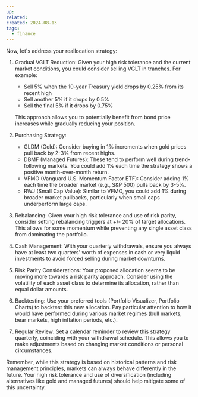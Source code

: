 ```yaml
---
up: 
related: 
created: 2024-08-13
tags:
  - finance
---
```


Now, let's address your reallocation strategy:


1. Gradual VGLT Reduction: Given your high risk tolerance and the current market conditions, you could consider selling VGLT in tranches. For example:
   - Sell 5% when the 10-year Treasury yield drops by 0.25% from its recent high
   - Sell another 5% if it drops by 0.5%
   - Sell the final 5% if it drops by 0.75%

   This approach allows you to potentially benefit from bond price increases while gradually reducing your position.

2. Purchasing Strategy:
   - GLDM (Gold): Consider buying in 1% increments when gold prices pull back by 2-3% from recent highs.
   - DBMF (Managed Futures): These tend to perform well during trend-following markets. You could add 1% each time the strategy shows a positive month-over-month return.
   - VFMO (Vanguard U.S. Momentum Factor ETF): Consider adding 1% each time the broader market (e.g., S&P 500) pulls back by 3-5%.
   - RWJ (Small Cap Value): Similar to VFMO, you could add 1% during broader market pullbacks, particularly when small caps underperform large caps.

3. Rebalancing: Given your high risk tolerance and use of risk parity, consider setting rebalancing triggers at +/- 20% of target allocations. This allows for some momentum while preventing any single asset class from dominating the portfolio.

4. Cash Management: With your quarterly withdrawals, ensure you always have at least two quarters' worth of expenses in cash or very liquid investments to avoid forced selling during market downturns.

5. Risk Parity Considerations: Your proposed allocation seems to be moving more towards a risk parity approach. Consider using the volatility of each asset class to determine its allocation, rather than equal dollar amounts.

6. Backtesting: Use your preferred tools (Portfolio Visualizer, Portfolio Charts) to backtest this new allocation. Pay particular attention to how it would have performed during various market regimes (bull markets, bear markets, high inflation periods, etc.).

7. Regular Review: Set a calendar reminder to review this strategy quarterly, coinciding with your withdrawal schedule. This allows you to make adjustments based on changing market conditions or personal circumstances.

Remember, while this strategy is based on historical patterns and risk management principles, markets can always behave differently in the future. Your high risk tolerance and use of diversification (including alternatives like gold and managed futures) should help mitigate some of this uncertainty.
